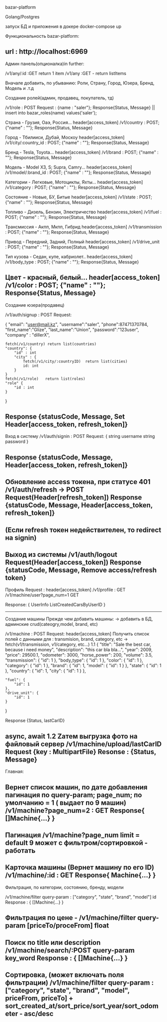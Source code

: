 bazar-platform

Golang/Postgres

запуск БД  и приложения в докере
docker-compose up

Функциональность bazar-platform:

url : http://localhost:6969
-------------------------------

Админ панель(опционалка)in further:

/v1/any/:id :GET return 1 item
/v1/any :GET - return listItems

Вначале добавить, по убыванию:
Роли, Страну, Город, Юзера,  Бренд, Модель и .т.д

Создание ролей(админ, продавец, покупатель, тд)
<!-- header:token(admin) -->
/v1/role : POST
Request : {name : "saler"}; Response{Status, Message}
|| insert into bazar_roles(name) values('saler');


Страна - Грузия, Оаэ, Россия...
 header[access_token]
/v1/country : POST; {"name" : ""};  Response{Status, Message}

Город - Тбилииси, Дубай, Москоу
 header[access_token]
/v1/city/:country_id : POST; {"name" : ""}; Response{Status, Message}

Бренд  - Tesla, Toyota...
 header[access_token]
/v1/brand : POST; {"name" : ""}; Response{Status, Message}

Модель - Model X3, S;  Supra, Camry...
 header[access_token]
/v1/model/:brand_id : POST; {"name" : ""}; Response{Status, Message}

Категории - Легковые, Мотоциклы, Яхты...
 header[access_token]
/v1/category : POST; {"name" : ""}; Response{Status, Message}

Состояние - Новые, БУ, Битые
 header[access_token]
/v1/state : POST; {"name" : ""}; Response{Status, Message}

Топливо - Дизель, Бензин, Электричество
 header[access_token]
/v1/fuel : POST; {"name" : ""}; Response{Status, Message}

Трансмиссия - Акпп, Мкпп, Гибрид
 header[access_token]
/v1/transmission : POST; {"name" : ""}; Response{Status, Message}

Привод - Передний, Задний, Полный
 header[access_token]
/v1/drive_unit : POST; {"name" : ""}; Response{Status, Message}

Тип кузова -  Седан, купе, кабриолет..
 header[access_token]
/v1/body_type : POST; {"name" : ""}; Response{Status, Message}

Цвет - красный, белый...
 header[access_token]
/v1/color : POST; {"name" : ""}; Response{Status, Message}
------------------------------

Создание юзера(продавец)

/v1/auth/signup : POST
Request: 

{
	"email": "user@mail.kz",
	"username":"saler",
	"phone":87471370784,
	"first_name":"Glize",
	"last_name":"Union",
	"password":"123user",
    "company" : "dillerX",

    fetch(/v1/country) return list(countries)
    "country": {
        "id" : int
        "city" : {
            fetch(/v1/city/:countryID)  return list(cities)
            id: int
        }
    }
    fetch(/v1/role)   return list(roles)
    "role" {
        "id : int
    }
}

Response {statusCode, Message, Set Header[access_token, refresh_token]}
------------------------------

Вход в систему
/v1/auth/signin : POST
Request: 
{
	 string username
	 string password
}

Response {statusCode, Message, Header[access_token, refresh_token]}
------------------------------

Обновление access токена, при  статусе 401
/v1/auth/refresh -> POST
Request(Header[refresh_token]) 
Response {statusCode, Message, Header[access_token, refresh_token]}
------------------------------
(Если refresh токен недействителен, то redirect на  signin)
------------------------------

Выход из системы
/v1/auth/logout
Request(Header[access_token])
Response {statusCode, Message, Remove access/refresh token}
------------------------------

Профиль
Request : header[access_token]
/v1/profile : GET
/v1/machine/user?page_num=1 GET

Response:  {
    UserInfo
    ListCreatedCarsByUserID
}

------------------------------

Создание машины 
Прежде чем добавить машины: -> добавить  в БД, админские crud(cateogry,model, brand, etc)

/v1/machine : POST
Request:
 header[access_token]
Получить список полей с данными для :    transmision, brand, category, etc -> fetch(v1/transmission, v1/category, etc...)
1.1
{
    "title": "Sale the best car, because i need money",
    "description": "this car bla bla...",
    "year": 2009,
    "price": 29500.1,
    "odometer": 3000,
    "horse_power": 200,
    "volume": 3.5,
    "transmission": {
        "id": 1
    },
    "body_type": {
        "id": 1
    },
    "color": {
        "id": 1
    },
    "category": {
        "id": 1
    },
    "brand": {
        "id": 1,
        "model": {
            "id": 1
        }
    },
    "state": {
        "id": 1
    },
    "country": {
        "id": 1,
           "city": {
             "id": 1
        }
    },

    "fuel": {
        "id": 1
    },
    "drive_unit": {
        "id": 1
    }
}

Response {Status, lastCarID}

async, await
1.2
Zатем выгрузка фото на файловый сервер
/v1/machine/upload/lastCarID
Request {key : MultipartFile}
Resonse : {Status, Message}
------------------------------

Главная:

Вернет список машин, по дате добавления
пагинация по query-param; page_num; по умолчанию = 1 ( выдает по  9 машин)
/v1/machine?page_num=2 : GET
Response{
    []Machine{...}
}
------------------------------

Пагинация 
/v1/machine?page_num
limit = default 9
может с фильтром/сортировкой - работать
------------------------------

Карточка машины (Вернет машину по его ID)
/v1/machine/:id : GET
Response{
    Machine{...}
}
------------------------------

Фильтрация, по категории, состоянию,  бренду, модели

/v1/machine/filter query-param : ["category", "state", "brand", "model"] id
Response : {
    []Machine{...}
}

Фильтрация по цене - /v1/machine/filter query-param [priceTo/proceFrom] float
------------------------------

Поиск по title или description
/v1/machine/search/:POST query-param key_word
Response : {
    []Machine{...}
}
------------------------------

Сортировка, (может включать поля фильтрации)
/v1/machine/filter query-param : ["category", "state", "brand", "model", priceFrom, priceTo] +  
sort_created_at/sort_price/sort_year/sort_odometer - asc/desc
------------------------------
